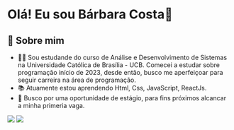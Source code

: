 
# Olá! Eu sou Bárbara Costa👋

## 🚀 Sobre mim
- 👩‍💻 Sou estudande do curso de Análise e Desenvolvimento de Sistemas na Universidade Católica de Brasília - UCB. Comecei a estudar sobre programação início de 2023, desde então, busco me aperfeiçoar para seguir carreira na área de programação.
- 📚 Atuamente estou aprendendo Html, Css, JavaScript, ReactJs.
- 🧠 Busco por uma oportunidade de estágio, para fins próximos alcancar a minha primeria vaga.

 ![](http://github-profile-summary-cards.vercel.app/api/cards/stats?username=babicostt&theme=tokyonight)
 ![](http://github-profile-summary-cards.vercel.app/api/cards/repos-per-language?username=babicostt&theme=tokyonight)


